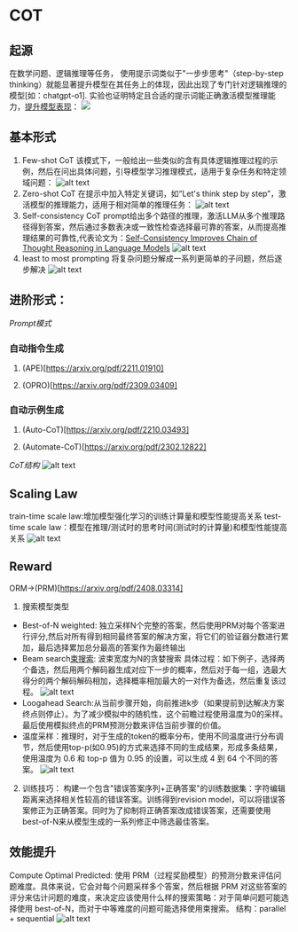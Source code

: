 # COT

## 起源
在数学问题、逻辑推理等任务， 使用提示词类似于"一步步思考"（step-by-step thinking）就能显著提升模型在其任务上的体现，因此出现了专门针对逻辑推理的模型[如：chatgpt-o1]. 实验也证明特定且合适的提示词能正确激活模型推理能力，[提升模型表现](https://arxiv.org/pdf/2205.11916)：
![](image-2.png)

## 基本形式
1. Few-shot CoT
该模式下，一般给出一些类似的含有具体逻辑推理过程的示例，然后在问出具体问题，引导模型学习推理模式，适用于复杂任务和特定领域问题：
![alt text](image.png)
2. Zero-shot CoT
在提示中加入特定关键词，如“Let's think step by step”，激活模型的推理能力，适用于相对简单的推理任务：
![alt text](image-1.png)
3. Self-consistency CoT
prompt给出多个路径的推理，激活LLM从多个推理路径得到答案，然后通过多数表决或一致性检查选择最可靠的答案，从而提高推理结果的可靠性,代表论文为：[Self-Consistency Improves Chain of Thought Reasoning in Language Models](https://arxiv.org/pdf/2203.11171)
![alt text](image-3.png)
4. least to most prompting
将复杂问题分解成一系列更简单的子问题，然后逐步解决
![alt text](image-4.png)

## 进阶形式：
$Prompt 模式$
### 自动指令生成
1. (APE)[https://arxiv.org/pdf/2211.01910]

2. (OPRO)[https://arxiv.org/pdf/2309.03409]

### 自动示例生成
1. (Auto-CoT)[https://arxiv.org/pdf/2210.03493]

2. (Automate-CoT)[https://arxiv.org/pdf/2302.12822]

$CoT结构$
![alt text](image-5.png)

## Scaling Law
train-time scale law:增加模型强化学习的训练计算量和模型性能提高关系
test-time scale law：模型在推理/测试时的思考时间(测试时的计算量)和模型性能提高关系
![alt text](image-6.png)

## Reward
ORM->(PRM)[https://arxiv.org/pdf/2408.03314]
1. 搜索模型类型
- Best-of-N weighted: 独立采样N个完整的答案，然后使用PRM对每个答案进行评分,然后对所有得到相同最终答案的解决方案，将它们的验证器分数进行累加，最后选择累加总分最高的答案作为最终输出
- Beam search[束搜索](https://zhuanlan.zhihu.com/p/716903009): 波束宽度为N的贪婪搜索
具体过程：如下例子，选择两个备选，然后用两个解码器生成对应下一步的概率，然后对于每一组，选最大得分的两个解码解码相加，选择概率相加最大的一对作为备选，然后重复该过程。
![alt text](image-7.png)
- Loogahead Search:从当前步骤开始，向前推进k步（如果提前到达解决方案终点则停止）。为了减少模拟中的随机性，这个前瞻过程使用温度为0的采样。最后使用模拟终点的PRM预测分数来评估当前步骤的价值。
- 温度采样：推理时，对于生成的token的概率分布，使用不同温度进行分布调节，然后使用top-p(如0.95)的方式来选择不同的生成结果，形成多条结果，使用温度为 0.6 和 top-p 值为 0.95 的设置，可以生成 4 到 64 个不同的答案。
![alt text](image-9.png)
2. 训练技巧：
构建一个包含"错误答案序列+正确答案"的训练数据集：字符编辑距离来选择相关性较高的错误答案。训练得到revision model，可以将错误答案修正为正确答案。同时为了抑制将正确答案改成错误答案，还需要使用best-of-N来从模型生成的一系列修正中筛选最佳答案。


## 效能提升
Compute Optimal Predicted: 使用 PRM（过程奖励模型）的预测分数来评估问题难度。具体来说，它会对每个问题采样多个答案，然后根据 PRM 对这些答案的评分来估计问题的难度，来决定应该使用什么样的搜索策略：对于简单问题可能选择使用 best-of-N，而对于中等难度的问题可能选择使用束搜索。
结构：parallel + sequential
![alt text](image-8.png)

